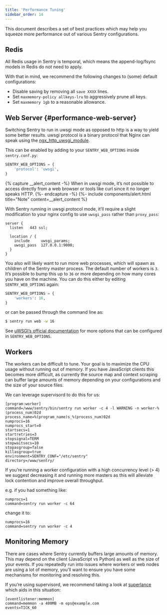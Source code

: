 ```yaml
---
title: 'Performance Tuning'
sidebar_order: 14
---
```


This document describes a set of best practices which may help you squeeze more performance out of various Sentry configurations.

## Redis

All Redis usage in Sentry is temporal, which means the append-log/fsync models in Redis do not need to apply.

With that in mind, we recommend the following changes to (some) default configurations:

-   Disable saving by removing all `save XXXX` lines.
-   Set `maxmemory-policy allkeys-lru` to aggressively prune all keys.
-   Set `maxmemory 1gb` to a reasonable allowance.

## Web Server {#performance-web-server}

Switching Sentry to run in uwsgi mode as opposed to http is a way to yield some better results. uwsgi protocol is a binary protocol that Nginx can speak using the [ngx_http_uwsgi_module](http://nginx.org/en/docs/http/ngx_http_uwsgi_module.html).

This can be enabled by adding to your `SENTRY_WEB_OPTIONS` inside `sentry.conf.py`:

```python
SENTRY_WEB_OPTIONS = {
    'protocol': 'uwsgi',
}
```

{% capture __alert_content -%}
When in uwsgi mode, it’s not possible to access directly from a web browser or tools like curl since it no longer speaks HTTP.
{%- endcapture -%}
{%- include components/alert.html
  title="Note"
  content=__alert_content
%}

With Sentry running in uwsgi protocol mode, it’ll require a slight modification to your nginx config to use `uwsgi_pass` rather than `proxy_pass`:

```nginx
server {
  listen   443 ssl;

  location / {
    include     uwsgi_params;
    uwsgi_pass  127.0.0.1:9000;
  }
}
```

You also will likely want to run more web processes, which will spawn as children of the Sentry master process. The default number of workers is `3`. It’s possible to bump this up to `36` or more depending on how many cores you have on the machine. You can do this either by editing `SENTRY_WEB_OPTIONS` again:

```python
SENTRY_WEB_OPTIONS = {
    'workers': 16,
}
```

or can be passed through the command line as:

```bash
$ sentry run web -w 16
```

See [uWSGI’s official documentation](https://uwsgi-docs.readthedocs.io/en/latest/Options.html) for more options that can be configured in `SENTRY_WEB_OPTIONS`.

## Workers

The workers can be difficult to tune. Your goal is to maximize the CPU usage without running out of memory. If you have JavaScript clients this becomes more difficult, as currently the source map and context scraping can buffer large amounts of memory depending on your configurations and the size of your source files.

We can leverage supervisord to do this for us:

```
[program:worker]
command=/www/sentry/bin/sentry run worker -c 4 -l WARNING -n worker-%(process_num)02d
process_name=%(program_name)s_%(process_num)02d
numprocs=16
numprocs_start=0
startsecs=1
startretries=3
stopsignal=TERM
stopwaitsecs=10
stopasgroup=false
killasgroup=true
environment=SENTRY_CONF="/etc/sentry"
directory=/www/sentry/
```

If you’re running a worker configuration with a high concurrency level (> 4) we suggest decreasing it and running more masters as this will alleviate lock contention and improve overall throughput.

e.g. if you had something like:

```
numprocs=1
command=sentry run worker -c 64
```

change it to:

```
numprocs=16
command=sentry run worker -c 4
```

## Monitoring Memory

There are cases where Sentry currently buffers large amounts of memory. This may depend on the client (JavaScript vs Python) as well as the size of your events. If you repeatedly run into issues where workers or web nodes are using a lot of memory, you’ll want to ensure you have some mechanisms for monitoring and resolving this.

If you’re using supervisord, we recommend taking a look at [superlance](https://superlance.readthedocs.io) which aids in this situation:

```
[eventlistener:memmon]
command=memmon -a 400MB -m ops@example.com
events=TICK_60
```
